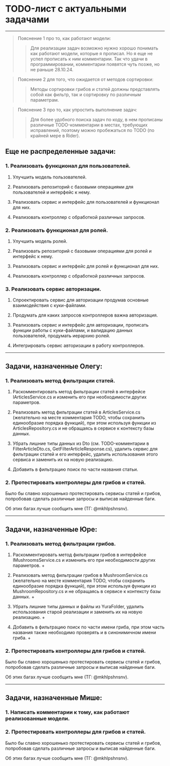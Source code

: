 # TODO-лист с актуальными задачами

---

> Пояснение 1 про то, как работают модели:
> > Для реализации задач возможно нужно хорошо понимать как работают модели, которые я прописал. Но я еще не успел
> > прописать к ним комментарии. Так что удачи в программировании, комментарии появятся чуть позже, но не раньше
> > 28.10.24.

> Пояснение 2 для того, что ожидается от методов сортировки:
> > Методы сортировки грибов и статей должны представлять собой как фильтр, так и сортировку по различным параметрам.

> Пояснение 3 про то, как упростить выполнение задач:
> > Для более удобного поиска задач по коду, в нем прописаны различные TODO-комментарии в местах, требующих исправлений,
> > поэтому можно пробежаться по TODO (по крайней мере в Rider).

## Еще не распределенные задачи:

### 1. Реализовать функционал для пользователей.

1. Улучшить модель пользователей.

2. Реализовать репозиторий с базовыми операциями для пользователей и интерфейс к нему.

3. Реализовать сервис и интерфейс для пользователей и функционал для них.

4. Реализовать контроллер с обработкой различных запросов.

### 2. Реализовать функционал для ролей.

1. Улучшить модель ролей.

2. Реализовать репозиторий с базовыми операциями для ролей и интерфейс к нему.

3. Реализовать сервис и интерфейс для ролей и функционал для них.

4. Реализовать контроллер с обработкой различных запросов.

### 3. Реализовать сервис авторизации.

1. Спроектировать сервис для авторизации продумав основные взаимодействия с куки-файлами.

2. Продумать для каких запросов контроллеров важна авторизация.

3. Реализовать сервис и интерфейс для авторизации, прописать функции работы с куки-файлами, и валидацию данных
   пользователей, продумать иерархию ролей.

4. Интегрировать сервис авторизации в работу контроллеров.

---

## Задачи, назначенные Олегу:

### 1. Реализовать метод фильтрации статей.

1. Раскомментировать метод фильтрации статей в интерфейсе IArticlesService.cs и изменить его при необходимости других
   параметров.

2. Реализовать метод фильтрации статей в ArticlesService.cs (желательно на месте комментария TODO, чтобы сохранить
   единообразие порядка функций), при этом используя функции из ArticlesRepository.cs и не обращаясь в сервисе к
   контексту базы данных.

3. Убрать лишние типы данных из Dto (см. TODO-комментарии в FilterArticleDto.cs, GetFilterArticleResponse.cs), удалить
   сервис для фильтрации статей и его интерфейс, удалить использования этого сервиса и заменить их на новую реализацию.

4. Добавить в фильтрацию поиск по части названия статьи.

### 2. Протестировать контроллеры для грибов и статей.

Было бы славно хорошенько протестировать сервисы статей и грибов, попробовав сделать различные запросы и выписав
найденные баги.

Об этих багах лучше сообщить мне (ТГ: \@mkhlpshnsnv).

---

## Задачи, назначенные Юре:

### 1. Реализовать метод фильтрации грибов.

1. Раскомментировать метод фильтрации грибов в интерфейсе IMushroomsService.cs и изменить его при необходимости других
   параметров. +

2. Реализовать метод фильтрации грибов в MushroomService.cs (желательно на месте комментария TODO, чтобы сохранить
   единообразие порядка функций), при этом используя функции из MushroomRepository.cs и не обращаясь в сервисе к
   контексту базы данных. +

3. Убрать лишние типы данных и файлы из YuraFolder, удалить использования старой реализации и заменить их на новую
   реализацию. +

4. Добавить в фильтрацию поиск по части имени гриба, при этом часть названия также необходимо проверять и в синонимичном
   имени гриба. +

### 2. Протестировать контроллеры для грибов и статей.

Было бы славно хорошенько протестировать сервисы статей и грибов, попробовав сделать различные запросы и выписав
найденные баги.

Об этих багах лучше сообщить мне (ТГ: \@mkhlpshnsnv).

---

## Задачи, назначенные Мише:

### 1. Написать комментарии к тому, как работают реализованные модели.

### 2. Протестировать контроллеры для грибов и статей.

Было бы славно хорошенько протестировать сервисы статей и грибов, попробовав сделать различные запросы и выписав
найденные баги.

Об этих багах лучше сообщить мне (ТГ: \@mkhlpshnsnv).
